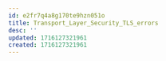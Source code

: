 ```yaml
---
id: e2fr7q4a8g170te9hzn051o
title: Transport_Layer_Security_TLS_errors
desc: ''
updated: 1716127321961
created: 1716127321961
---
```

